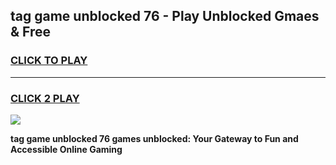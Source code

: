 
## tag game unblocked 76 - Play Unblocked Gmaes & Free
<h3>
<a href="https://news.freeplayer.one?title=tag_game_unblocked_76&ref=16F">CLICK TO PLAY</a></h3>
<hr>

<h3>
<a href="https://news.freeplayer.one?title=tag_game_unblocked_76&ref=16F">CLICK 2 PLAY</a>
  
</h3>

<a href="https://news.freeplayer.one?title=tag_game_unblocked_76&ref=16F/"><img src="https://clearcache.store/games.png"></a>


**tag game unblocked 76 games unblocked: Your Gateway to Fun and Accessible Online Gaming**

